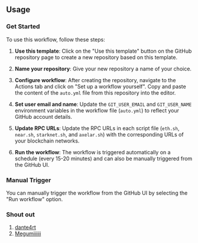 ## Usage

### Get Started

To use this workflow, follow these steps:

1. **Use this template**: Click on the "Use this template" button on the GitHub repository page to create a new repository based on this template.

2. **Name your repository**: Give your new repository a name of your choice.

3. **Configure workflow**: After creating the repository, navigate to the Actions tab and click on "Set up a workflow yourself". Copy and paste the content of the `auto.yml` file from this repository into the editor.

4. **Set user email and name**: Update the `GIT_USER_EMAIL` and `GIT_USER_NAME` environment variables in the workflow file (`auto.yml`) to reflect your GitHub account details.

5. **Update RPC URLs**: Update the RPC URLs in each script file (`eth.sh`, `near.sh`, `starknet.sh`, and `axelar.sh`) with the corresponding URLs of your blockchain networks.

6. **Run the workflow**: The workflow is triggered automatically on a schedule (every 15-20 minutes) and can also be manually triggered from the GitHub UI.

### Manual Trigger

You can manually trigger the workflow from the GitHub UI by selecting the "Run workflow" option.


### Shout out
1) [dante4rt](https://github.com/dante4rt/)
2) [Megumiiiiii](https://github.com/Megumiiiiii/)
